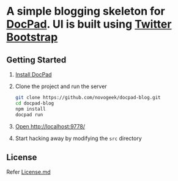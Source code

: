 # A simple blogging skeleton for [DocPad](https://github.com/bevry/docpad). UI is built using [Twitter Bootstrap](http://twitter.github.com/bootstrap/)

## Getting Started

1. [Install DocPad](https://github.com/bevry/docpad)

1. Clone the project and run the server

	``` bash
	git clone https://github.com/novogeek/docpad-blog.git
	cd docpad-blog
	npm install
	docpad run
	```

1. [Open http://localhost:9778/](http://localhost:9778/)

1. Start hacking away by modifying the `src` directory

## License

Refer [License.md](/LICENSE.md/)